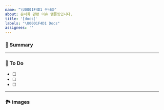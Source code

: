 ```yaml
---
name: "\U0001F4D1 문서화"
about: 문서화 관련 이슈 템플릿입니다.
title: '[docs]'
labels: "\U0001F4D1 Docs"
assignees: ''
---
```


### 🚀 Summary

<!-- A brief description of the issue. -->

---

### 📝 To Do

<!-- Write what you need to do -->

- [ ]
- [ ]
- [ ]

---

### 🏞️ images

<!-- Capture related images -->
